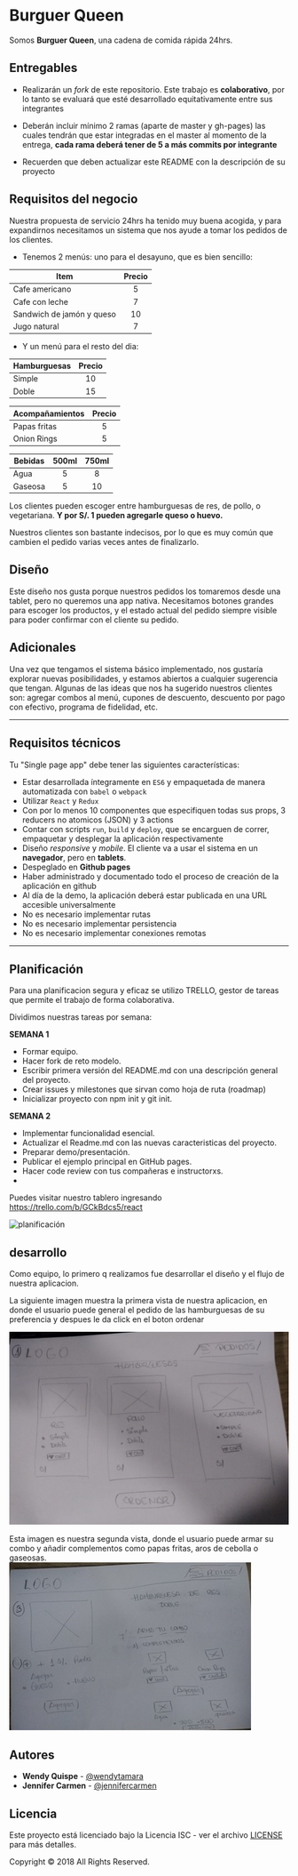# Burguer Queen

Somos **Burguer Queen**, una cadena de comida rápida 24hrs.

## Entregables

* Realizarán un _fork_ de este repositorio. Este trabajo es **colaborativo**,
por lo tanto se evaluará que esté desarrollado equitativamente entre sus
integrantes

* Deberán incluir mínimo 2 ramas (aparte de master y gh-pages) las cuales
tendrán que estar integradas en el master al momento de la entrega,
**cada rama deberá tener de 5 a más commits por integrante**

* Recuerden que deben actualizar este README con la descripción de su proyecto

## Requisitos del negocio

Nuestra propuesta de servicio 24hrs ha tenido muy buena acogida, y para
expandirnos necesitamos un sistema que nos ayude a tomar los pedidos de los
clientes.

- Tenemos 2 menús: uno para el desayuno, que es bien sencillo:

| Item                      |Precio|
|---------------------------|:----:|
| Cafe americano            |    5 |
| Cafe con leche            |    7 |
| Sandwich de jamón y queso |   10 |
| Jugo natural              |    7 |

- Y un menú para el resto del dia:

| Hamburguesas              |Precio|
|---------------------------|:----:|
| Simple                    |   10 |
| Doble                     |   15 |

| Acompañamientos           |Precio|
|---------------------------|:----:|
| Papas fritas              |    5 |
| Onion Rings               |    5 |

| Bebidas                   | 500ml| 750ml|
|---------------------------|:----:|:----:|
| Agua                      |    5 |    8 |
| Gaseosa                   |    5 |   10 |


Los clientes pueden escoger entre hamburguesas de res, de pollo, o vegetariana.
**Y por S/. 1 pueden agregarle queso o huevo.**

Nuestros clientes son bastante indecisos, por lo que es muy común que cambien el
pedido varias veces antes de finalizarlo.

## Diseño

Este diseño nos gusta porque nuestros pedidos los tomaremos desde una tablet,
pero no queremos una app nativa. Necesitamos botones grandes para escoger los
productos, y el estado actual del pedido siempre visible para poder confirmar
con el cliente su pedido.


## Adicionales

Una vez que tengamos el sistema básico implementado, nos gustaría explorar
nuevas posibilidades, y estamos abiertos a cualquier sugerencia que tengan.
Algunas de las ideas que nos ha sugerido nuestros clientes son: agregar combos
al menú, cupones de descuento, descuento por pago con efectivo, programa de
fidelidad, etc.

***

## Requisitos técnicos

Tu "Single page app" debe tener las siguientes características:

* Estar desarrollada íntegramente en `ES6` y empaquetada de manera automatizada
  con `babel` o `webpack`
* Utilizar `React` y `Redux`
* Con por lo menos 10 componentes que especifiquen todas sus props, 3 reducers
  no atomicos (JSON) y 3 actions
* Contar con scripts `run`, `build` y `deploy`, que se encarguen de correr,
  empaquetar y desplegar la aplicación respectivamente
* Diseño *responsive* y *mobile*. El cliente va a usar el sistema en un
  **navegador**, pero en **tablets**.
* Despeglado en **Github pages**
* Haber administrado y documentado todo el proceso de creación de la aplicación
  en github
* Al día de la demo, la aplicación deberá estar publicada en una URL accesible
  universalmente
* No es necesario implementar rutas
* No es necesario implementar persistencia
* No es necesario implementar conexiones remotas

-------------------------------------------



<!-- ## **BURGUER QUEEN**

Somos Burguer Queen, una cadena de establecimientos de comida rapida, especializados en la venta de hamburguesas,
 ofrecemos el servicio de delivery las 24 horas.
 -->


## Planificación

Para una planificacion segura y eficaz se utilizo TRELLO,  gestor de tareas que permite el trabajo de forma colaborativa.

Dividimos nuestras tareas por semana:

**SEMANA 1**
- Formar equipo.
- Hacer fork de reto modelo.
- Escribir primera versión del README.md con una descripción general del proyecto.
- Crear issues y milestones que sirvan como hoja de ruta (roadmap)
- Inicializar proyecto con npm init y git init.


**SEMANA 2**

- Implementar funcionalidad esencial.
- Actualizar el Readme.md con las nuevas caracteristicas del proyecto.
- Preparar  demo/presentación.
- Publicar el ejemplo principal en GitHub pages.
- Hacer code review con tus compañeras e instructorxs.
-

Puedes visitar nuestro tablero ingresando https://trello.com/b/GCkBdcs5/react

![planificación](demo/assets/images/TRELLO.png)
## desarrollo

Como equipo, lo primero q realizamos fue desarrollar el diseño y el flujo de nuestra aplicacion.

La siguiente imagen muestra la primera vista de nuestra aplicacion, en donde el usuario puede general el pedido de las hamburguesas de su preferencia y despues le da click en el boton ordenar

![portada](src/assets/docs/1.jpg "De 150 x 150 píxeles")

Esta imagen es nuestra segunda vista, donde el usuario puede armar su combo y añadir complementos como papas fritas, aros de cebolla o gaseosas.
![portada](src/assets/docs/2.jpg "De 150 x 150 píxeles")


## Autores

- **Wendy Quispe** - [@wendytamara](https://github.com/wendytamara)
- **Jennifer Carmen** - [@jennifercarmen](https://github.com/jennifercarmen)

## Licencia

Este proyecto está licenciado bajo la Licencia ISC - ver el archivo [LICENSE](https://www.isc.org) para más detalles.

Copyright &copy; 2018 All Rights Reserved.
